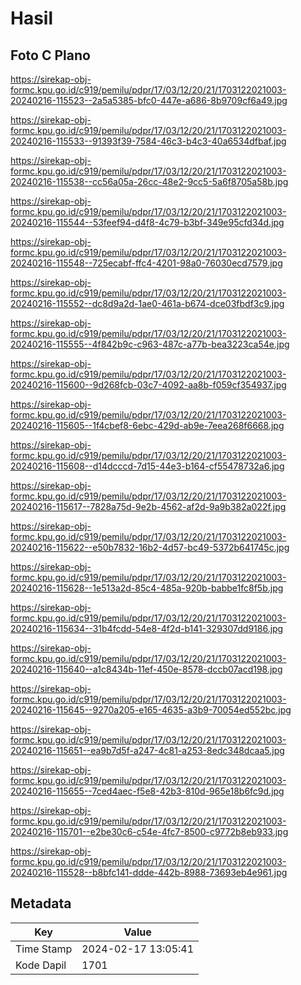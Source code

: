 # Hasil

## Foto C Plano

https://sirekap-obj-formc.kpu.go.id/c919/pemilu/pdpr/17/03/12/20/21/1703122021003-20240216-115523--2a5a5385-bfc0-447e-a686-8b9709cf6a49.jpg

https://sirekap-obj-formc.kpu.go.id/c919/pemilu/pdpr/17/03/12/20/21/1703122021003-20240216-115533--91393f39-7584-46c3-b4c3-40a6534dfbaf.jpg

https://sirekap-obj-formc.kpu.go.id/c919/pemilu/pdpr/17/03/12/20/21/1703122021003-20240216-115538--cc56a05a-26cc-48e2-9cc5-5a6f8705a58b.jpg

https://sirekap-obj-formc.kpu.go.id/c919/pemilu/pdpr/17/03/12/20/21/1703122021003-20240216-115544--53feef94-d4f8-4c79-b3bf-349e95cfd34d.jpg

https://sirekap-obj-formc.kpu.go.id/c919/pemilu/pdpr/17/03/12/20/21/1703122021003-20240216-115548--725ecabf-ffc4-4201-98a0-76030ecd7579.jpg

https://sirekap-obj-formc.kpu.go.id/c919/pemilu/pdpr/17/03/12/20/21/1703122021003-20240216-115552--dc8d9a2d-1ae0-461a-b674-dce03fbdf3c9.jpg

https://sirekap-obj-formc.kpu.go.id/c919/pemilu/pdpr/17/03/12/20/21/1703122021003-20240216-115555--4f842b9c-c963-487c-a77b-bea3223ca54e.jpg

https://sirekap-obj-formc.kpu.go.id/c919/pemilu/pdpr/17/03/12/20/21/1703122021003-20240216-115600--9d268fcb-03c7-4092-aa8b-f059cf354937.jpg

https://sirekap-obj-formc.kpu.go.id/c919/pemilu/pdpr/17/03/12/20/21/1703122021003-20240216-115605--1f4cbef8-6ebc-429d-ab9e-7eea268f6668.jpg

https://sirekap-obj-formc.kpu.go.id/c919/pemilu/pdpr/17/03/12/20/21/1703122021003-20240216-115608--d14dcccd-7d15-44e3-b164-cf55478732a6.jpg

https://sirekap-obj-formc.kpu.go.id/c919/pemilu/pdpr/17/03/12/20/21/1703122021003-20240216-115617--7828a75d-9e2b-4562-af2d-9a9b382a022f.jpg

https://sirekap-obj-formc.kpu.go.id/c919/pemilu/pdpr/17/03/12/20/21/1703122021003-20240216-115622--e50b7832-16b2-4d57-bc49-5372b641745c.jpg

https://sirekap-obj-formc.kpu.go.id/c919/pemilu/pdpr/17/03/12/20/21/1703122021003-20240216-115628--1e513a2d-85c4-485a-920b-babbe1fc8f5b.jpg

https://sirekap-obj-formc.kpu.go.id/c919/pemilu/pdpr/17/03/12/20/21/1703122021003-20240216-115634--31b4fcdd-54e8-4f2d-b141-329307dd9186.jpg

https://sirekap-obj-formc.kpu.go.id/c919/pemilu/pdpr/17/03/12/20/21/1703122021003-20240216-115640--a1c8434b-11ef-450e-8578-dccb07acd198.jpg

https://sirekap-obj-formc.kpu.go.id/c919/pemilu/pdpr/17/03/12/20/21/1703122021003-20240216-115645--9270a205-e165-4635-a3b9-70054ed552bc.jpg

https://sirekap-obj-formc.kpu.go.id/c919/pemilu/pdpr/17/03/12/20/21/1703122021003-20240216-115651--ea9b7d5f-a247-4c81-a253-8edc348dcaa5.jpg

https://sirekap-obj-formc.kpu.go.id/c919/pemilu/pdpr/17/03/12/20/21/1703122021003-20240216-115655--7ced4aec-f5e8-42b3-810d-965e18b6fc9d.jpg

https://sirekap-obj-formc.kpu.go.id/c919/pemilu/pdpr/17/03/12/20/21/1703122021003-20240216-115701--e2be30c6-c54e-4fc7-8500-c9772b8eb933.jpg

https://sirekap-obj-formc.kpu.go.id/c919/pemilu/pdpr/17/03/12/20/21/1703122021003-20240216-115528--b8bfc141-ddde-442b-8988-73693eb4e961.jpg


## Metadata

| Key        | Value               |
| ---------- | ------------------- |
| Time Stamp | 2024-02-17 13:05:41 |
| Kode Dapil | 1701                |



